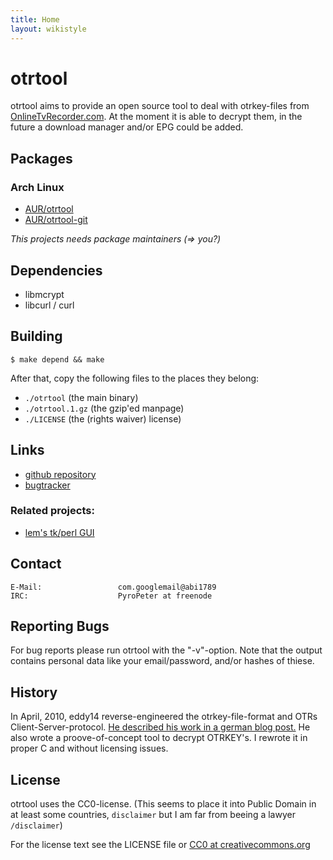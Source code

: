```yaml
---
title: Home
layout: wikistyle
---
```


otrtool
=======
otrtool aims to provide an open source tool to deal with otrkey-files from [OnlineTvRecorder.com](http://onlinetvrecoder.com/). At the moment it is able to decrypt them, in the future a download manager and/or EPG could be added.

Packages
--------

### Arch Linux
* [AUR/otrtool](http://aur.archlinux.org/packages.php?ID=41577)
* [AUR/otrtool-git](http://aur.archlinux.org/packages.php?ID=40775)

*This projects needs package maintainers (=> you?)*

Dependencies
------------

* libmcrypt
* libcurl / curl

Building
--------

    $ make depend && make

After that, copy the following files to the places they belong:

* `./otrtool` (the main binary)
* `./otrtool.1.gz` (the gzip'ed manpage)
* `./LICENSE` (the (rights waiver) license)

Links
-----

* [github repository](http://github.com/pyropeter/otrtool)
* [bugtracker](http://github.com/pyropeter/otrtool/issues)

### Related projects:

* [lem's tk/perl GUI](http://github.com/Lem/otrtool-gui)

Contact
-------

    E-Mail:                 com.googlemail@abi1789
    IRC:                    PyroPeter at freenode

Reporting Bugs
--------------

For bug reports please run otrtool with the "-v"-option. Note that the output contains personal data like your email/password, and/or hashes of thiese.

History
-------

In April, 2010, eddy14 reverse-engineered the otrkey-file-format and OTRs Client-Server-protocol. [He described his work in a german blog post.](http://41yd.de/blog/2010/04/18/otrkey-breaker/) He also wrote a proove-of-concept tool to decrypt OTRKEY's. I rewrote it in proper C and without licensing issues.

License
-------

otrtool uses the CC0-license.
(This seems to place it into Public Domain in at least some countries, `disclaimer` but I am far from beeing a lawyer `/disclaimer`)

For the license text see the LICENSE file or [CC0 at creativecommons.org](http://creativecommons.org/publicdomain/zero/1.0/legalcode)
